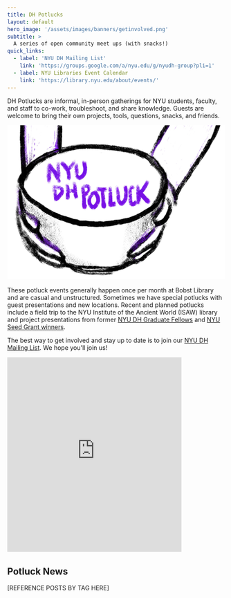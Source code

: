```yaml
---
title: DH Potlucks
layout: default
hero_image: '/assets/images/banners/getinvolved.png'
subtitle: >
  A series of open community meet ups (with snacks!)
quick_links:
  - label: 'NYU DH Mailing List'
    link: 'https://groups.google.com/a/nyu.edu/g/nyudh-group?pli=1'
  - label: NYU Libraries Event Calendar
    link: 'https://library.nyu.edu/about/events/'
---
```


DH Potlucks are informal, in-person gatherings for NYU students, faculty, and staff to co-work, troubleshoot, and share knowledge. Guests are welcome to bring their own projects, tools, questions, snacks, and friends. 

![NYU DH Potluck](/media/projects/potluckdoodle.jpg)

These potluck events generally happen once per month at Bobst Library and are casual and unstructured. Sometimes we have special potlucks with guest presentations and new locations. Recent and planned potlucks include a field trip to the NYU Institute of the Ancient World (ISAW) library and project presentations from former [NYU DH Graduate Fellows](/funding/grad-fellowships/) and [NYU Seed Grant winners](/funding/seed-grants/). 


The best way to get involved and stay up to date is to join our <a target="_blank" href="https://groups.google.com/a/nyu.edu/g/nyudh-group?pli=1">NYU DH Mailing List</a>. We hope you'll join us!

<iframe src="https://www.google.com/maps/embed?pb=!1m14!1m8!1m3!1d12093.926272909368!2d-73.9972212!3d40.7294279!3m2!1i1024!2i768!4f13.1!3m3!1m2!1s0x89c2599051b30887%3A0x6028dd2df0a0e9a2!2sElmer%20Holmes%20Bobst%20Library!5e0!3m2!1sen!2sus!4v1699557256688!5m2!1sen!2sus" width="80%" height="450" style="border:0;" allowfullscreen="" loading="lazy" referrerpolicy="no-referrer-when-downgrade"></iframe>

## Potluck News

[REFERENCE POSTS BY TAG HERE]






